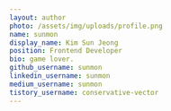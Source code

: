 ```yaml
---
layout: author
photo: /assets/img/uploads/profile.png
name: sunmon
display_name: Kim Sun Jeong
position: Frontend Developer
bio: game lover.
github_username: sunmon
linkedin_username: sunmon
medium_username: sunmon
tistory_username: conservative-vector
---
```


